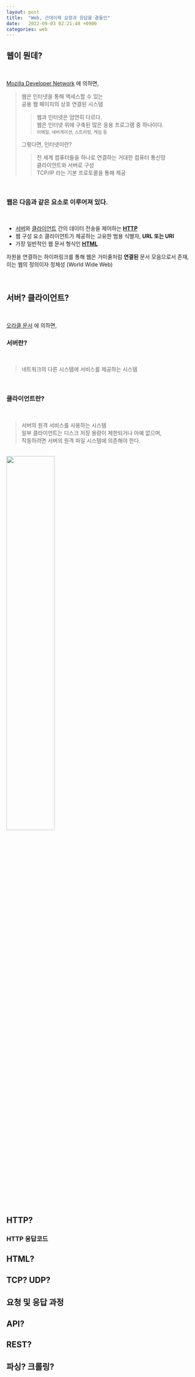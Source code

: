 ```yaml
---
layout: post
title:  "Web, 근데이제 요청과 응답을 곁들인"
date:   2022-09-03 02:21:48 +0900
categories: web
---
```


## 웹이 뭔데?

<br/>

[Mozilla Developer Network](https://developer.mozilla.org/en-US/docs/Glossary/World_Wide_Web) 에 의하면,  
> 웹은 인터넷을 통해 액세스할 수 있는  
> 공용 웹 페이지의 상호 연결된 시스템
> > 웹과 인터넷은 엄연히 다르다.  
> > 웹은 인터넷 위에 구축된 많은 응용 프로그램 중 하나이다.  
> > <sub>이메일, 네비게이션, 스트리밍, 게임 등</sub>
> 
> 그렇다면, 인터넷이란?
> > 전 세계 컴퓨터들을 하나로 연결하는 거대한 컴퓨터 통신망  
> > 클라이언트와 서버로 구성  
> > TCP/IP 라는 기본 프로토콜을 통해 제공

<br/>

### 웹은 다음과 같은 요소로 이루어져 있다.

<br/>

* [서버](#서버란?)와 [클라이언트](#클라이언트란?) 간의 데이터 전송을 제어하는 [**HTTP**](#HTTP?)
* 웹 구성 요소 클라이언트가 제공하는 고유한 범용 식별자, **URL 또는 URI**
* 가장 일반적인 웹 문서 형식인 [**HTML**](#HTML?)
  
자원을 연결하는 하이퍼링크를 통해 웹은 거미줄처럼 **연결된** 문서 모음으로서 존재,  
이는 웹의 정의이자 정체성 (World Wide Web)

<br/>

## 서버? 클라이언트?

<br/>

[오라클 문서](https://docs.oracle.com/cd/E19455-01/805-7228/6j6q7ueov/index.html) 에 의하면,

### 서버란?

<br/>

> 네트워크의 다른 시스템에 서비스를 제공하는 시스템

<br/>

### 클라이언트란?

<br/>

> 서버의 원격 서비스를 사용하는 시스템   
> 일부 클라이언트는 디스크 저장 용량이 제한되거나 아예 없으며,  
> 작동하려면 서버의 원격 파일 시스템에 의존해야 한다.

<br/>

<img src="https://user-images.githubusercontent.com/47032054/188308218-528afb46-6ef8-4249-aa29-33d5dfd0c10a.png" width="50%" height="50%">

<br/>


## HTTP?

### HTTP 응답코드

## HTML?

## TCP? UDP?

## 요청 및 응답 과정

## API?

## REST?

## 파싱? 크롤링?
